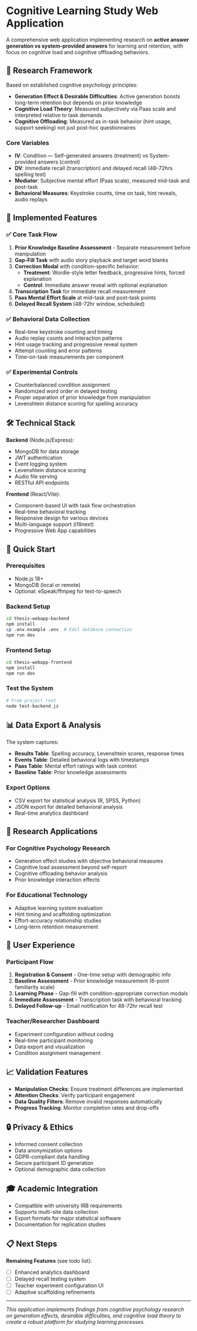 # Cognitive Learning Study Web Application

A comprehensive web application implementing research on **active answer generation vs system-provided answers** for learning and retention, with focus on cognitive load and cognitive offloading behaviors.

## 🧠 Research Framework

Based on established cognitive psychology principles:

- **Generation Effect & Desirable Difficulties**: Active generation boosts long-term retention but depends on prior knowledge
- **Cognitive Load Theory**: Measured subjectively via Paas scale and interpreted relative to task demands  
- **Cognitive Offloading**: Measured as in-task behavior (hint usage, support seeking) not just post-hoc questionnaires

### Core Variables
- **IV**: Condition — Self-generated answers (treatment) vs System-provided answers (control)
- **DV**: Immediate recall (transcription) and delayed recall (48–72hrs spelling test)
- **Mediator**: Subjective mental effort (Paas scale), measured mid-task and post-task
- **Behavioral Measures**: Keystroke counts, time on task, hint reveals, audio replays

## 🎯 Implemented Features

### ✅ Core Task Flow
1. **Prior Knowledge Baseline Assessment** - Separate measurement before manipulation
2. **Gap-Fill Task** with audio story playback and target word blanks
3. **Correction Modal** with condition-specific behavior:
   - **Treatment**: Wordle-style letter feedback, progressive hints, forced explanation
   - **Control**: Immediate answer reveal with optional explanation
4. **Transcription Task** for immediate recall measurement
5. **Paas Mental Effort Scale** at mid-task and post-task points
6. **Delayed Recall System** (48-72hr window, scheduled)

### ✅ Behavioral Data Collection
- Real-time keystroke counting and timing
- Audio replay counts and interaction patterns  
- Hint usage tracking and progressive reveal system
- Attempt counting and error patterns
- Time-on-task measurements per component

### ✅ Experimental Controls
- Counterbalanced condition assignment
- Randomized word order in delayed testing
- Proper separation of prior knowledge from manipulation
- Levenshtein distance scoring for spelling accuracy

## 🛠️ Technical Stack

**Backend** (Node.js/Express):
- MongoDB for data storage
- JWT authentication 
- Event logging system
- Levenshtein distance scoring
- Audio file serving
- RESTful API endpoints

**Frontend** (React/Vite):
- Component-based UI with task flow orchestration
- Real-time behavioral tracking
- Responsive design for various devices
- Multi-language support (i18next)
- Progressive Web App capabilities

## 🚀 Quick Start

### Prerequisites
- Node.js 18+
- MongoDB (local or remote)
- Optional: eSpeak/ffmpeg for text-to-speech

### Backend Setup
```bash
cd thesis-webapp-backend
npm install
cp .env.example .env  # Edit database connection
npm run dev
```

### Frontend Setup
```bash
cd thesis-webapp-frontend
npm install
npm run dev
```

### Test the System
```bash
# From project root
node test-backend.js
```

## 📊 Data Export & Analysis

The system captures:
- **Results Table**: Spelling accuracy, Levenshtein scores, response times
- **Events Table**: Detailed behavioral logs with timestamps
- **Paas Table**: Mental effort ratings with task context
- **Baseline Table**: Prior knowledge assessments

### Export Options
- CSV export for statistical analysis (R, SPSS, Python)
- JSON export for detailed behavioral analysis
- Real-time analytics dashboard

## 🔬 Research Applications

### For Cognitive Psychology Research
- Generation effect studies with objective behavioral measures
- Cognitive load assessment beyond self-report
- Cognitive offloading behavior analysis
- Prior knowledge interaction effects

### For Educational Technology
- Adaptive learning system evaluation
- Hint timing and scaffolding optimization
- Effort-accuracy relationship studies
- Long-term retention measurement

## 📱 User Experience

### Participant Flow
1. **Registration & Consent** - One-time setup with demographic info
2. **Baseline Assessment** - Prior knowledge measurement (6-point familiarity scale)
3. **Learning Phase** - Gap-fill with condition-appropriate correction modals
4. **Immediate Assessment** - Transcription task with behavioral tracking
5. **Delayed Follow-up** - Email notification for 48-72hr recall test

### Teacher/Researcher Dashboard
- Experiment configuration without coding
- Real-time participant monitoring
- Data export and visualization
- Condition assignment management

## 📈 Validation Features

- **Manipulation Checks**: Ensure treatment differences are implemented
- **Attention Checks**: Verify participant engagement
- **Data Quality Filters**: Remove invalid responses automatically
- **Progress Tracking**: Monitor completion rates and drop-offs

## 🔒 Privacy & Ethics

- Informed consent collection
- Data anonymization options
- GDPR-compliant data handling
- Secure participant ID generation
- Optional demographic data collection

## 🎓 Academic Integration

- Compatible with university IRB requirements
- Supports multi-site data collection
- Export formats for major statistical software
- Documentation for replication studies

## 📋 Next Steps

**Remaining Features** (see todo list):
- [ ] Enhanced analytics dashboard
- [ ] Delayed recall testing system
- [ ] Teacher experiment configuration UI
- [ ] Adaptive scaffolding refinements

---

*This application implements findings from cognitive psychology research on generation effects, desirable difficulties, and cognitive load theory to create a robust platform for studying learning processes.*
